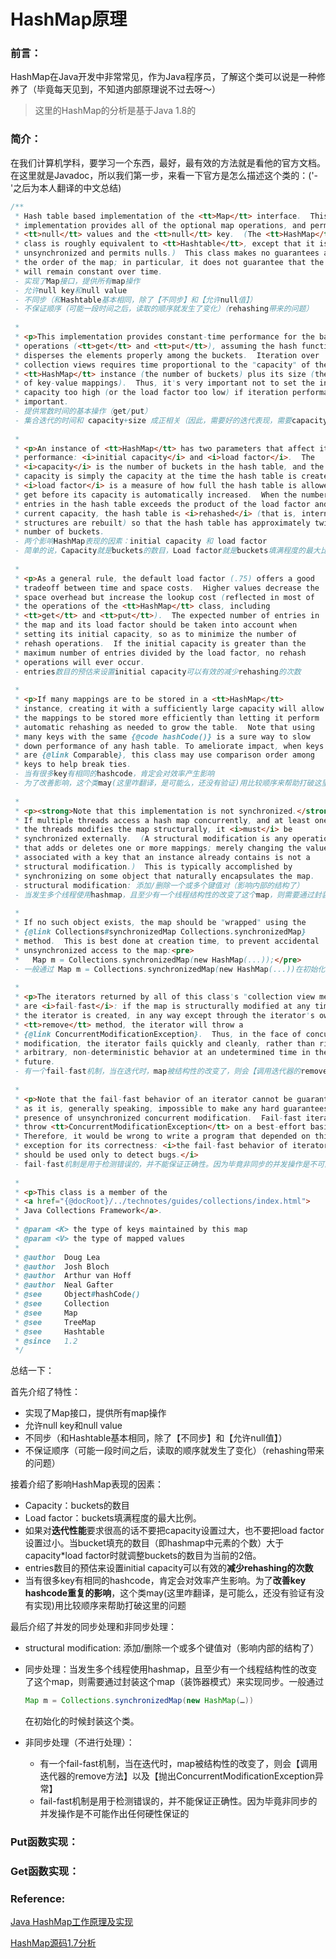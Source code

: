 # HashMap原理

### 前言：

HashMap在Java开发中非常常见，作为Java程序员，了解这个类可以说是一种修养了（毕竟每天见到，不知道内部原理说不过去呀～）

> 这里的HashMap的分析是基于Java 1.8的



### 简介：

在我们计算机学科，要学习一个东西，最好，最有效的方法就是看他的官方文档。在这里就是Javadoc，所以我们第一步，来看一下官方是怎么描述这个类的：('-'之后为本人翻译的中文总结)

```Java
/**
 * Hash table based implementation of the <tt>Map</tt> interface.  This
 * implementation provides all of the optional map operations, and permits
 * <tt>null</tt> values and the <tt>null</tt> key.  (The <tt>HashMap</tt>
 * class is roughly equivalent to <tt>Hashtable</tt>, except that it is
 * unsynchronized and permits nulls.)  This class makes no guarantees as to
 * the order of the map; in particular, it does not guarantee that the order
 * will remain constant over time.
 - 实现了Map接口，提供所有map操作
 - 允许null key和null value
 - 不同步（和Hashtable基本相同，除了【不同步】和【允许null值】）
 - 不保证顺序（可能一段时间之后，读取的顺序就发生了变化）（rehashing带来的问题）
 
 *
 * <p>This implementation provides constant-time performance for the basic
 * operations (<tt>get</tt> and <tt>put</tt>), assuming the hash function
 * disperses the elements properly among the buckets.  Iteration over
 * collection views requires time proportional to the "capacity" of the
 * <tt>HashMap</tt> instance (the number of buckets) plus its size (the number
 * of key-value mappings).  Thus, it's very important not to set the initial
 * capacity too high (or the load factor too low) if iteration performance is
 * important.
 - 提供常数时间的基本操作（get/put）
 - 集合迭代的时间和 capacity+size 成正相关（因此，需要好的迭代表现，需要capacity不要太高/load factor太低）(这几个参数，上面的英文和后文里有解释，这里就不写出了)
 
 *
 * <p>An instance of <tt>HashMap</tt> has two parameters that affect its
 * performance: <i>initial capacity</i> and <i>load factor</i>.  The
 * <i>capacity</i> is the number of buckets in the hash table, and the initial
 * capacity is simply the capacity at the time the hash table is created.  The
 * <i>load factor</i> is a measure of how full the hash table is allowed to
 * get before its capacity is automatically increased.  When the number of
 * entries in the hash table exceeds the product of the load factor and the
 * current capacity, the hash table is <i>rehashed</i> (that is, internal data
 * structures are rebuilt) so that the hash table has approximately twice the
 * number of buckets.
 - 两个影响HashMap表现的因素：initial capacity 和 load factor
 - 简单的说，Capacity就是buckets的数目，Load factor就是buckets填满程度的最大比例。如果对迭代性能要求很高的话不要把capacity设置过大，也不要把load factor设置过小。当bucket填充的数目（即hashmap中元素的个数）大于capacity*load factor时就调整buckets的数目为当前的2倍。
 
 *
 * <p>As a general rule, the default load factor (.75) offers a good
 * tradeoff between time and space costs.  Higher values decrease the
 * space overhead but increase the lookup cost (reflected in most of
 * the operations of the <tt>HashMap</tt> class, including
 * <tt>get</tt> and <tt>put</tt>).  The expected number of entries in
 * the map and its load factor should be taken into account when
 * setting its initial capacity, so as to minimize the number of
 * rehash operations.  If the initial capacity is greater than the
 * maximum number of entries divided by the load factor, no rehash
 * operations will ever occur.
 - entries数目的预估来设置initial capacity可以有效的减少rehashing的次数
 
 *
 * <p>If many mappings are to be stored in a <tt>HashMap</tt>
 * instance, creating it with a sufficiently large capacity will allow
 * the mappings to be stored more efficiently than letting it perform
 * automatic rehashing as needed to grow the table.  Note that using
 * many keys with the same {@code hashCode()} is a sure way to slow
 * down performance of any hash table. To ameliorate impact, when keys
 * are {@link Comparable}, this class may use comparison order among
 * keys to help break ties.
 - 当有很多key有相同的hashcode，肯定会对效率产生影响
 - 为了改善影响，这个类may(这里咋翻译，是可能么，还没有验证)用比较顺序来帮助打破这里的问题
 
 *
 * <p><strong>Note that this implementation is not synchronized.</strong>
 * If multiple threads access a hash map concurrently, and at least one of
 * the threads modifies the map structurally, it <i>must</i> be
 * synchronized externally.  (A structural modification is any operation
 * that adds or deletes one or more mappings; merely changing the value
 * associated with a key that an instance already contains is not a
 * structural modification.)  This is typically accomplished by
 * synchronizing on some object that naturally encapsulates the map.
 - structural modification: 添加/删除一个或多个键值对（影响内部的结构了）
 - 当发生多个线程使用hashmap，且至少有一个线程结构性的改变了这个map，则需要通过封装这个map（装饰器模式）来实现同步
 
 *
 * If no such object exists, the map should be "wrapped" using the
 * {@link Collections#synchronizedMap Collections.synchronizedMap}
 * method.  This is best done at creation time, to prevent accidental
 * unsynchronized access to the map:<pre>
 *   Map m = Collections.synchronizedMap(new HashMap(...));</pre>
 - 一般通过 Map m = Collections.synchronizedMap(new HashMap(...))在初始化的时候封装这个类
 
 *
 * <p>The iterators returned by all of this class's "collection view methods"
 * are <i>fail-fast</i>: if the map is structurally modified at any time after
 * the iterator is created, in any way except through the iterator's own
 * <tt>remove</tt> method, the iterator will throw a
 * {@link ConcurrentModificationException}.  Thus, in the face of concurrent
 * modification, the iterator fails quickly and cleanly, rather than risking
 * arbitrary, non-deterministic behavior at an undetermined time in the
 * future.
 - 有一个fail-fast机制，当在迭代时，map被结构性的改变了，则会【调用迭代器的remove方法】以及【抛出ConcurrentModificationException异常】
 
 *
 * <p>Note that the fail-fast behavior of an iterator cannot be guaranteed
 * as it is, generally speaking, impossible to make any hard guarantees in the
 * presence of unsynchronized concurrent modification.  Fail-fast iterators
 * throw <tt>ConcurrentModificationException</tt> on a best-effort basis.
 * Therefore, it would be wrong to write a program that depended on this
 * exception for its correctness: <i>the fail-fast behavior of iterators
 * should be used only to detect bugs.</i>
 - fail-fast机制是用于检测错误的，并不能保证正确性。因为毕竟非同步的并发操作是不可能作出任何硬性保证的
 
 *
 * <p>This class is a member of the
 * <a href="{@docRoot}/../technotes/guides/collections/index.html">
 * Java Collections Framework</a>.
 *
 * @param <K> the type of keys maintained by this map
 * @param <V> the type of mapped values
 *
 * @author  Doug Lea
 * @author  Josh Bloch
 * @author  Arthur van Hoff
 * @author  Neal Gafter
 * @see     Object#hashCode()
 * @see     Collection
 * @see     Map
 * @see     TreeMap
 * @see     Hashtable
 * @since   1.2
 */
```

总结一下：

首先介绍了特性：

 - 实现了Map接口，提供所有map操作
 - 允许null key和null value
 - 不同步（和Hashtable基本相同，除了【不同步】和【允许null值】）
 - 不保证顺序（可能一段时间之后，读取的顺序就发生了变化）（rehashing带来的问题）

接着介绍了影响HashMap表现的因素：

- Capacity：buckets的数目
- Load factor：buckets填满程度的最大比例。
- 如果对**迭代性能**要求很高的话不要把capacity设置过大，也不要把load factor设置过小。当bucket填充的数目（即hashmap中元素的个数）大于capacity*load factor时就调整buckets的数目为当前的2倍。
- entries数目的预估来设置initial capacity可以有效的**减少rehashing的次数**
- 当有很多key有相同的hashcode，肯定会对效率产生影响。为了**改善key hashcode重复的影响**，这个类may(这里咋翻译，是可能么，还没有验证有没有实现)用比较顺序来帮助打破这里的问题

最后介绍了并发的同步处理和非同步处理：

 - structural modification: 添加/删除一个或多个键值对（影响内部的结构了）

 - 同步处理：当发生多个线程使用hashmap，且至少有一个线程结构性的改变了这个map，则需要通过封装这个map（装饰器模式）来实现同步。一般通过 

   ```Java
   Map m = Collections.synchronizedMap(new HashMap(…))
   ```

   在初始化的时候封装这个类。

- 非同步处理（不进行处理）：

  - 有一个fail-fast机制，当在迭代时，map被结构性的改变了，则会【调用迭代器的remove方法】以及【抛出ConcurrentModificationException异常】
  - fail-fast机制是用于检测错误的，并不能保证正确性。因为毕竟非同步的并发操作是不可能作出任何硬性保证的




### Put函数实现：



### Get函数实现：



### Reference:

[Java HashMap工作原理及实现](https://yikun.github.io/2015/04/01/Java-HashMap%E5%B7%A5%E4%BD%9C%E5%8E%9F%E7%90%86%E5%8F%8A%E5%AE%9E%E7%8E%B0/)

[HashMap源码1.7分析](https://www.jianshu.com/p/4ee6cbb83cc8)